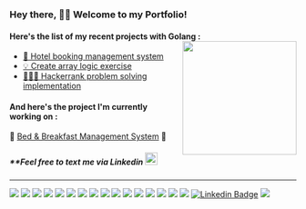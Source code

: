 ### Hey there, 👋🏻 Welcome to my Portfolio!
#### Here's the list of my recent projects with Golang : <img align="right" width="200" height="200" src="https://user-images.githubusercontent.com/93344237/183253015-0a7669ac-75b4-4d2c-80a0-570cb293b95e.gif">
- <a href="https://github.com/ariejanuarb/hotel-booking-management" target="_blank">🏨 Hotel booking management system</a>
- <a href="https://github.com/ariejanuarb/array-logic-exercise" target="_blank">💡 Create array logic exercise</a>
- <a href="https://github.com/ariejanuarb/hackerrank-problem-solving" target="_blank"> 👨🏻‍💻 Hackerrank problem solving implementation</a>
#### And here's the project I'm currently working on :
🔹 <a href="https://github.com/ariejanuarb/bed-and-breakfast">Bed & Breakfast Management System</a> 🔹
##### _**Feel free to text me via Linkedin_  <img width="22" height="22" src="https://user-images.githubusercontent.com/93344237/183253048-3e5b706a-0f27-43a0-91ad-cdfd4ff75fcb.gif">
- - -
<img src="https://img.shields.io/badge/-linux-05122A?style=flat&logo=linux"> <img src="https://img.shields.io/badge/-chrome-05122A?style=flat&logo=google-chrome&logoColor=white"> <img src="https://img.shields.io/badge/-go-05122A?style=flat&logo=go"> <img src="https://img.shields.io/badge/-vscode-05122A?style=flat&logo=visual-studio-code"> <img src="https://img.shields.io/badge/-ubuntu-05122A?style=flat&logo=ubuntu"> <img src="https://img.shields.io/badge/-goland-05122A?style=flat&logo=goland"> <img src="https://img.shields.io/badge/-git-05122A?style=flat&logo=git"> <img src="https://img.shields.io/badge/-github-05122A?style=flat&logo=github"> <img src="https://img.shields.io/badge/-gitlab-05122A?style=flat&logo=gitlab"> <img src="https://img.shields.io/badge/-mysql-05122A?style=flat&logo=mysql"> <img src="https://img.shields.io/badge/-postgresql-05122A?style=flat&logo=postgresql"> <img src="https://img.shields.io/badge/-postman-05122A?style=flat&logo=postman"> <img src="https://img.shields.io/badge/-docker-05122A?style=flat&logo=docker"> <img src="https://img.shields.io/badge/-python-05122A?style=flat&logo=python"> <img src="https://img.shields.io/badge/-rstudio-05122A?style=flat&logo=rstudio"> <img src="https://img.shields.io/badge/-qgis-05122A?style=flat&logo=qgis"> [![Linkedin Badge](https://img.shields.io/badge/-ariejb-05122A?style=flat&logo=Linkedin)](https://linkedin.com/in/ariejb) ![](https://visitor-badge.glitch.me/badge?page_id=ariejanuarb&left_color=black&right_color=black)  
